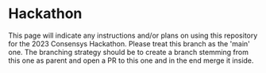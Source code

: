 # Hackathon

This page will indicate any instructions and/or plans on using this repository for the 2023 Consensys Hackathon. Please treat this branch as the 'main' one. The branching strategy should be to create a branch stemming from this one as parent and open a PR to this one and in the end merge it inside.
